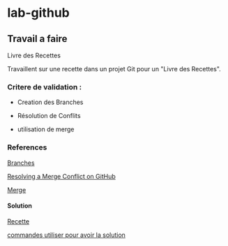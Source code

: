 # lab-github 

## Travail a faire
Livre des Recettes

Travaillent sur une recette dans un projet Git pour un "Livre des Recettes".

### Critere de validation  :

- Creation des Branches 

- Résolution de Conflits 

- utilisation de merge 

### References 

[Branches](https://docs.github.com/fr/pull-requests/collaborating-with-pull-requests/proposing-changes-to-your-work-with-pull-requests/about-branches)

[Resolving a Merge Conflict on GitHub](https://docs.github.com/en/pull-requests/collaborating-with-pull-requests/addressing-merge-conflicts/resolving-a-merge-conflict-using-the-command-line) 

[Merge](https://git-scm.com/docs/git-merge#_how_conflicts_are_presented)

#### Solution 

[Recette](./branch2.html)

[commandes utiliser pour avoir la solution ](./Commandes.md)
